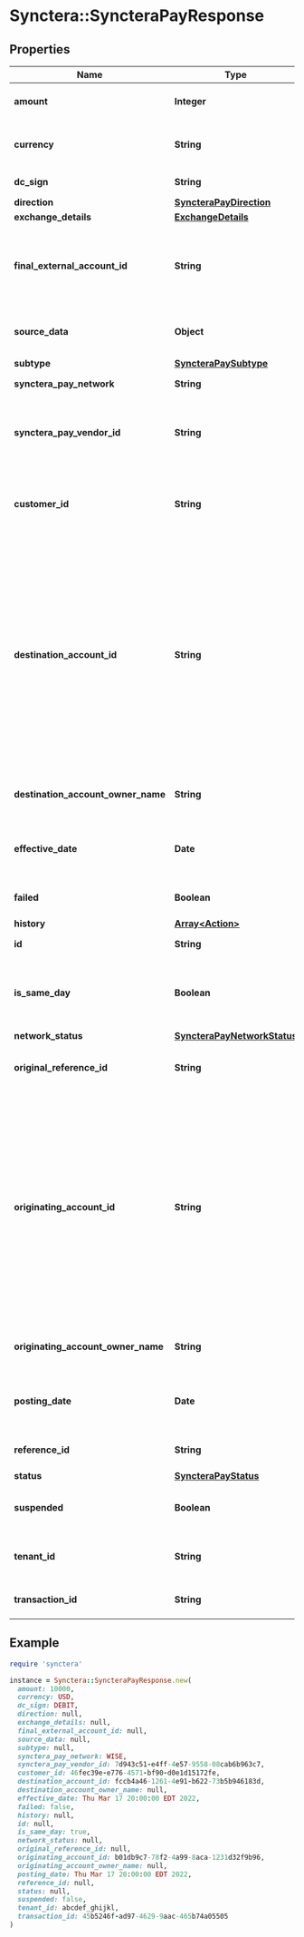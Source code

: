 # Synctera::SyncteraPayResponse

## Properties

| Name | Type | Description | Notes |
| ---- | ---- | ----------- | ----- |
| **amount** | **Integer** | Transfer amount in cents |  |
| **currency** | **String** | The currency of the transfer in ISO 4217 format |  |
| **dc_sign** | **String** | Debit or credit sign |  |
| **direction** | [**SyncteraPayDirection**](SyncteraPayDirection.md) |  |  |
| **exchange_details** | [**ExchangeDetails**](ExchangeDetails.md) |  | [optional] |
| **final_external_account_id** | **String** | The ID of the final external account that will be the receiver of the Synctera Pay transfer.  |  |
| **source_data** | **Object** | Additional information to be added to the transfer | [optional] |
| **subtype** | [**SyncteraPaySubtype**](SyncteraPaySubtype.md) |  |  |
| **synctera_pay_network** | **String** | The network of the transfer.  |  |
| **synctera_pay_vendor_id** | **String** | The ID of the vendor that will be used to process the Synctera Pay transfer. | [optional] |
| **customer_id** | **String** | The UUID of the Synctera customer resource that is the originator of the transfer.  | [optional] |
| **destination_account_id** | **String** | The UUID of the Synctera account that is the destination of the transfer. For a transfer originated by the Synctera platform, this will be an external account resource, while for a transfer originated by the external account, this account will be an account resource.  | [optional] |
| **destination_account_owner_name** | **String** | The account owner name of the destination account. | [optional] |
| **effective_date** | **Date** | The effective date of the transaction once it gets posted |  |
| **failed** | **Boolean** | Whether the transfer failed or not. | [optional] |
| **history** | [**Array&lt;Action&gt;**](Action.md) |  | [optional] |
| **id** | **String** | ID of the transfer |  |
| **is_same_day** | **Boolean** | Send the same day (use only is_same_day without specific effective_date). |  |
| **network_status** | [**SyncteraPayNetworkStatus**](SyncteraPayNetworkStatus.md) |  | [optional] |
| **original_reference_id** | **String** | The original reference id of the transfer if it&#39;s a return. | [optional] |
| **originating_account_id** | **String** | The UUID of the Synctera account that is the origination of the transfer. For a transfer originated by the Synctera platform, this will be an account resource, while for a transfer originated by the external account, this will be an external account resource.  | [optional] |
| **originating_account_owner_name** | **String** | The account owner name of the origination account. | [optional] |
| **posting_date** | **Date** | The posting date of the transaction once it gets posted | [optional] |
| **reference_id** | **String** | The reference id of the transfer. |  |
| **status** | [**SyncteraPayStatus**](SyncteraPayStatus.md) |  |  |
| **suspended** | **Boolean** | Whether the transfer is suspended or not. | [optional] |
| **tenant_id** | **String** | The id of the tenant containing the resource.  |  |
| **transaction_id** | **String** | The related transaction id of the transfer. | [optional] |

## Example

```ruby
require 'synctera'

instance = Synctera::SyncteraPayResponse.new(
  amount: 10000,
  currency: USD,
  dc_sign: DEBIT,
  direction: null,
  exchange_details: null,
  final_external_account_id: null,
  source_data: null,
  subtype: null,
  synctera_pay_network: WISE,
  synctera_pay_vendor_id: 7d943c51-e4ff-4e57-9558-08cab6b963c7,
  customer_id: 46fec39e-e776-4571-bf90-d0e1d15172fe,
  destination_account_id: fccb4a46-1261-4e91-b622-73b5b946183d,
  destination_account_owner_name: null,
  effective_date: Thu Mar 17 20:00:00 EDT 2022,
  failed: false,
  history: null,
  id: null,
  is_same_day: true,
  network_status: null,
  original_reference_id: null,
  originating_account_id: b01db9c7-78f2-4a99-8aca-1231d32f9b96,
  originating_account_owner_name: null,
  posting_date: Thu Mar 17 20:00:00 EDT 2022,
  reference_id: null,
  status: null,
  suspended: false,
  tenant_id: abcdef_ghijkl,
  transaction_id: 45b5246f-ad97-4629-9aac-465b74a05505
)
```

